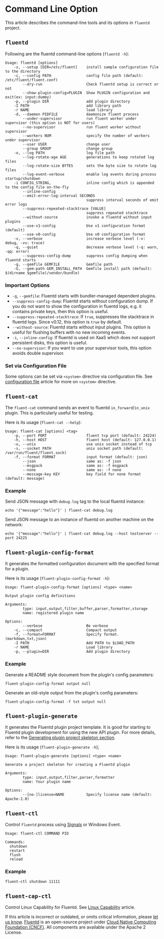 # Command Line Option

This article describes the command-line tools and its options in `fluentd` project.

## `fluentd`

Following are the fluentd command-line options \(`fluentd -h`\):

```text
Usage: fluentd [options]
    -s, --setup [DIR=/etc/fluent]    install sample configuration file to the directory
    -c, --config PATH                config file path (default: /etc/fluent/fluent.conf)
        --dry-run                    Check fluentd setup is correct or not
        --show-plugin-config=PLUGIN  Show PLUGIN configuration and exit(ex: input:dummy)
    -p, --plugin DIR                 add plugin directory
    -I PATH                          add library path
    -r NAME                          load library
    -d, --daemon PIDFILE             daemonize fluent process
        --under-supervisor           run fluent worker under supervisor (this option is NOT for users)
        --no-supervisor              run fluent worker without supervisor
        --workers NUM                specify the number of workers under supervisor
        --user USER                  change user
        --group GROUP                change group
    -o, --log PATH                   log file path
        --log-rotate-age AGE         generations to keep rotated log files
        --log-rotate-size BYTES      sets the byte size to rotate log files
        --log-event-verbose          enable log events during process startup/shutdown
    -i CONFIG_STRING,                inline config which is appended to the config file on-the-fly
        --inline-config
        --emit-error-log-interval SECONDS
                                     suppress interval seconds of emit error logs
        --suppress-repeated-stacktrace [VALUE]
                                     suppress repeated stacktrace
        --without-source             invoke a fluentd without input plugins
        --use-v1-config              Use v1 configuration format (default)
        --use-v0-config              Use v0 configuration format
    -v, --verbose                    increase verbose level (-v: debug, -vv: trace)
    -q, --quiet                      decrease verbose level (-q: warn, -qq: error)
        --suppress-config-dump       suppress config dumping when fluentd starts
    -g, --gemfile GEMFILE            Gemfile path
    -G, --gem-path GEM_INSTALL_PATH  Gemfile install path (default: $(dirname $gemfile)/vendor/bundle)
```

### Important Options

* `-g`, `--gemfile`: Fluentd starts with bundler-managed dependent plugins.
* `--suppress-config-dump`: Fluentd starts without configuration dump. If you do not want to show the configuration in fluentd logs, e.g. it contains private keys, then this option is useful.
* `--suppress-repeated-stacktrace`: If `true`, suppresses the stacktrace in fluentd logs. Since v0.12, this option is `true` by default.
* `--without-source`: Fluentd starts without input plugins. This option is useful for flushing buffers with no new incoming events.
* `-i`, `--inline-config`: If fluentd is used on XaaS which does not support persistent disks, this option is useful.
* `--no-supervisor`: If you want to use your supervisor tools, this option avoids double supervisor.

### Set via Configuration File

Some options can be set via `<system>` directive via configuration file. See [configuration file](../configuration/config-file.md) article for more on `<system>` directive.

## `fluent-cat`

The `fluent-cat` command sends an event to fluentd `in_forward`/`in_unix` plugin. This is particularly useful for testing.

Here is its usage \(`fluent-cat --help`\):

```text
Usage: fluent-cat [options] <tag>
    -p, --port PORT                  fluent tcp port (default: 24224)
    -h, --host HOST                  fluent host (default: 127.0.0.1)
    -u, --unix                       use unix socket instead of tcp
    -s, --socket PATH                unix socket path (default: /var/run/fluent/fluent.sock)
    -f, --format FORMAT              input format (default: json)
        --json                       same as: -f json
        --msgpack                    same as: -f msgpack
        --none                       same as: -f none
        --message-key KEY            key field for none format (default: message)
```

### Example

Send JSON message with `debug.log` tag to the local fluentd instance:

```text
echo '{"message":"hello"}' | fluent-cat debug.log
```

Send JSON message to an instance of fluentd on another machine on the network:

```text
echo '{"message":"hello"}' | fluent-cat debug.log --host testserver --port 24225
```

## `fluent-plugin-config-format`

It generates the formatted configuration document with the specified format for a plugin.

Here is its usage \(`fluent-plugin-config-format -h`\):

```text
Usage: fluent-plugin-config-format [options] <type> <name>

Output plugin config definitions

Arguments:
        type: input,output,filter,buffer,parser,formatter,storage
        name: registered plugin name

Options:
        --verbose                    Be verbose
    -c, --compact                    Compact output
    -f, --format=FORMAT              Specify format. (markdown,txt,json)
    -I PATH                          Add PATH to $LOAD_PATH
    -r NAME                          Load library
    -p, --plugin=DIR                 Add plugin directory
```

### Example

Generate a README style document from the plugin's config parameters:

```text
fluent-plugin-config-format output null
```

Generate an old-style output from the plugin's config parameters:

```text
fluent-plugin-config-format -f txt output null
```

## `fluent-plugin-generate`

It generates the Fluentd plugin project template. It is good for starting to Fluentd plugin development for using the new API plugin. For more details, refer to the [Generating plugin project skeleton section](../plugin-development/#generating-plugin-project-skeleton).

Here is its usage \(`fluent-plugin-generate -h`\);

```text
Usage: fluent-plugin-generate [options] <type> <name>

Generate a project skeleton for creating a Fluentd plugin

Arguments:
        type: input,output,filter,parser,formatter
        name: Your plugin name

Options:
        --[no-]license=NAME          Specify license name (default: Apache-2.0)
```

## `fluent-ctl`

Control `fluentd` process using [Signals](../deployment/signals.md) or Windows Event.

```
Usage: fluent-ctl COMMAND PID

Commands:
  shutdown
  restart
  flush
  reload
```

### Example

```
fluent-ctl shutdown 11111
```

## `fluent-cap-ctl`

Control Linux Capability for Fluentd. See [Linux Capability](../deployment/linux-capability.md) article.

If this article is incorrect or outdated, or omits critical information, please [let us know](https://github.com/fluent/fluentd-docs-gitbook/issues?state=open). [Fluentd](http://www.fluentd.org/) is an open-source project under [Cloud Native Computing Foundation \(CNCF\)](https://cncf.io/). All components are available under the Apache 2 License.

